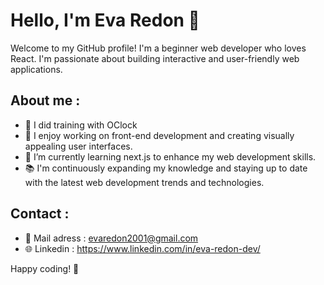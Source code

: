 # Hello, I'm Eva Redon 👋

Welcome to my GitHub profile! I'm a beginner web developer who loves React. I'm passionate about building interactive and user-friendly web applications.

## About me :

- 💼 I did training with OClock
- 🔭 I enjoy working on front-end development and creating visually appealing user interfaces.
- 🌱 I’m currently learning next.js to enhance my web development skills.
- 📚 I'm continuously expanding my knowledge and staying up to date with the latest web development trends and technologies.

## Contact :

- 📧 Mail adress : evaredon2001@gmail.com
- 🌐 Linkedin : https://www.linkedin.com/in/eva-redon-dev/


Happy coding! 🌻
